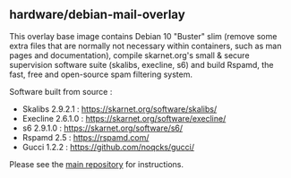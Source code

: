 ## hardware/debian-mail-overlay

This overlay base image contains Debian 10 "Buster" slim (remove some extra files that are normally not necessary within containers, such as man pages and documentation), compile skarnet.org's small & secure supervision software suite (skalibs, execline, s6) and build Rspamd, the fast, free and open-source spam filtering system.

Software built from source :

* Skalibs 2.9.2.1 : <https://skarnet.org/software/skalibs/>
* Execline 2.6.1.0 : <https://skarnet.org/software/execline/>
* s6 2.9.1.0 : <https://skarnet.org/software/s6/>
* Rspamd 2.5 : <https://rspamd.com/>
* Gucci 1.2.2 : <https://github.com/noqcks/gucci/>

Please see the [main repository](https://github.com/hardware/mailserver) for instructions.
